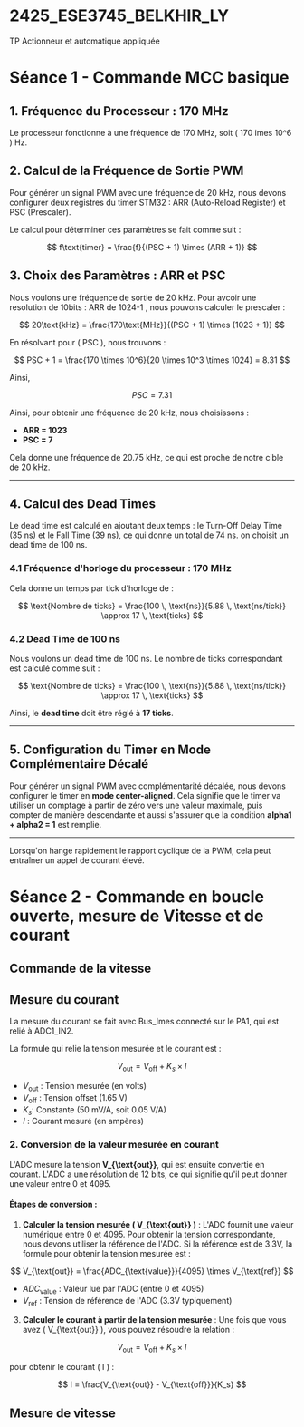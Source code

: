 # 2425_ESE3745_BELKHIR_LY
TP Actionneur et automatique appliquée


# Séance 1 - Commande MCC basique

## 1. Fréquence du Processeur : 170 MHz
Le processeur fonctionne à une fréquence de 170 MHz, soit \( 170 	imes 10^6 \) Hz.

## 2. Calcul de la Fréquence de Sortie PWM
Pour générer un signal PWM avec une fréquence de 20 kHz, nous devons configurer deux registres du timer STM32 : ARR (Auto-Reload Register) et PSC (Prescaler).

Le calcul pour déterminer ces paramètres se fait comme suit :

$$
f\text{timer} = \frac{f}{(PSC + 1) \times (ARR + 1)}
$$

## 3. Choix des Paramètres : ARR et PSC
Nous voulons une fréquence de sortie de 20 kHz. 
Pour avcoir une resolution de 10bits : ARR de 1024-1 , nous pouvons calculer le prescaler :

$$
20\text{kHz} = \frac{170\text{MHz}}{(PSC + 1) \times (1023 + 1)}
$$

En résolvant pour \( PSC \), nous trouvons :

$$
PSC + 1 = \frac{170 \times 10^6}{20 \times 10^3 \times 1024} = 8.31
$$

Ainsi,

$$
PSC = 7.31
$$

Ainsi, pour obtenir une fréquence de 20 kHz, nous choisissons :
- **ARR = 1023**
- **PSC = 7**

Cela donne une fréquence de 20.75 kHz, ce qui est proche de notre cible de 20 kHz.

---

## 4. Calcul des Dead Times
Le dead time est  calculé en ajoutant deux temps : le Turn-Off Delay Time (35 ns) et le Fall Time (39 ns), ce qui donne un total de 74 ns. on choisit un dead time de 100 ns.

### 4.1 Fréquence d'horloge du processeur : 170 MHz
Cela donne un temps par tick d'horloge de :

$$
\text{Nombre de ticks} = \frac{100 \, \text{ns}}{5.88 \, \text{ns/tick}} \approx 17 \, \text{ticks}
$$

### 4.2 Dead Time de 100 ns
Nous voulons un dead time de 100 ns. Le nombre de ticks correspondant est calculé comme suit :

$$
\text{Nombre de ticks} = \frac{100 \, \text{ns}}{5.88 \, \text{ns/tick}} \approx 17 \, \text{ticks}
$$

Ainsi, le **dead time** doit être réglé à **17 ticks**.

---

## 5. Configuration du Timer en Mode Complémentaire Décalé
Pour générer un signal PWM avec complémentarité décalée, nous devons configurer le timer en **mode center-aligned**. Cela signifie que le timer va utiliser un comptage à partir de zéro vers une valeur maximale, puis compter de manière descendante et aussi s'assurer que la condition **alpha1 + alpha2 = 1** est remplie.

---

Lorsqu'on hange rapidement le rapport cyclique de la PWM, cela peut entraîner un appel de courant élevé.

# Séance 2 - Commande en boucle ouverte, mesure de Vitesse et de courant

## Commande de la vitesse

## Mesure du courant

La mesure du courant se fait avec Bus_Imes connecté sur le PA1, qui est relié à ADC1_IN2.

La formule qui relie la tension mesurée et le courant est  :

$$
V_{\text{out}} = V_{\text{off}} + K_s \times I
$$

- $V_{\text{out}}$ : Tension mesurée (en volts)
- $V_{\text{off}}$ : Tension offset (1.65 V)
- $K_s$: Constante (50 mV/A, soit 0.05 V/A)
- $I$ : Courant mesuré (en ampères)

### 2. Conversion de la valeur mesurée en courant

L'ADC mesure la tension **V_{\text{out}}**, qui est ensuite convertie en courant. L'ADC a une résolution de 12 bits, ce qui signifie qu'il peut donner une valeur entre 0 et 4095.

#### Étapes de conversion :

1. **Calculer la tension mesurée \( V_{\text{out}} \)** : L'ADC fournit une valeur numérique entre 0 et 4095. Pour obtenir la tension correspondante, nous devons utiliser la référence de l'ADC. Si la référence est de 3.3V, la formule pour obtenir la tension mesurée est :

$$
V_{\text{out}} = \frac{ADC_{\text{value}}}{4095} \times V_{\text{ref}}
$$

   - $ADC_{\text{value}}$ : Valeur lue par l'ADC (entre 0 et 4095)
   - $V_{\text{ref}}$ : Tension de référence de l'ADC (3.3V typiquement)

3. **Calculer le courant à partir de la tension mesurée** : Une fois que vous avez \( V_{\text{out}} \), vous pouvez résoudre la relation :


$$
V_{\text{out}}= V_{\text{off}} + K_s \times I
$$

   pour obtenir le courant \( I \) :

$$
I = \frac{V_{\text{out}} - V_{\text{off}}}{K_s}
$$

## Mesure de vitesse
